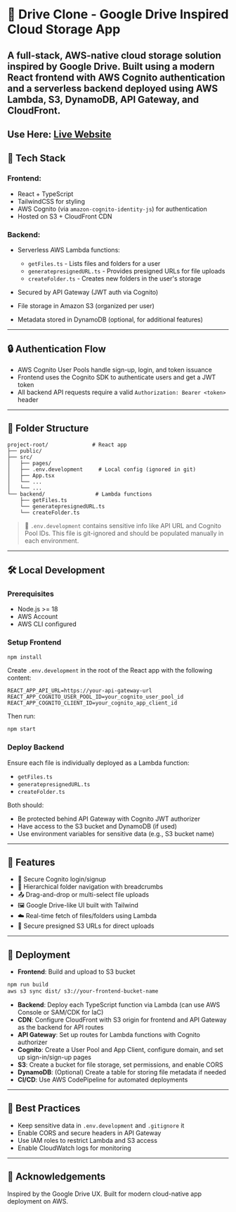 # 🚀 Drive Clone - Google Drive Inspired Cloud Storage App

A full-stack, AWS-native cloud storage solution inspired by Google Drive. Built using a modern React frontend with AWS Cognito authentication and a serverless backend deployed using AWS Lambda, S3, DynamoDB, API Gateway, and CloudFront.
-
Use Here: [Live Website](https://drive.sanjeevkashyap.software/)
---

## 🧰 Tech Stack

### Frontend:

* React + TypeScript
* TailwindCSS for styling
* AWS Cognito (via `amazon-cognito-identity-js`) for authentication
* Hosted on S3 + CloudFront CDN

### Backend:

* Serverless AWS Lambda functions:

  * `getFiles.ts` - Lists files and folders for a user
  * `generatepresignedURL.ts` - Provides presigned URLs for file uploads
  * `createFolder.ts` - Creates new folders in the user's storage
* Secured by API Gateway (JWT auth via Cognito)
* File storage in Amazon S3 (organized per user)
* Metadata stored in DynamoDB (optional, for additional features)

---

## 🔒 Authentication Flow

* AWS Cognito User Pools handle sign-up, login, and token issuance
* Frontend uses the Cognito SDK to authenticate users and get a JWT token
* All backend API requests require a valid `Authorization: Bearer <token>` header

---

## 📁 Folder Structure

```
project-root/              # React app
├── public/
├── src/
│   ├── pages/
│   ├── .env.development     # Local config (ignored in git)
│   ├── App.tsx
│   └── ...
│   └── ...
└── backend/                # Lambda functions
    ├── getFiles.ts
    └── generatepresignedURL.ts
    └── createFolder.ts
```

> 🔐 `.env.development` contains sensitive info like API URL and Cognito Pool IDs. This file is git-ignored and should be populated manually in each environment.

---

## 🛠️ Local Development

### Prerequisites

* Node.js >= 18
* AWS Account
* AWS CLI configured

### Setup Frontend

```bash
npm install
```

Create `.env.development` in the root of the React app with the following content:

```env
REACT_APP_API_URL=https://your-api-gateway-url
REACT_APP_COGNITO_USER_POOL_ID=your_cognito_user_pool_id
REACT_APP_COGNITO_CLIENT_ID=your_cognito_app_client_id
```

Then run:

```bash
npm start
```

### Deploy Backend

Ensure each file is individually deployed as a Lambda function:

* `getFiles.ts`
* `generatepresignedURL.ts`
* `createFolder.ts`

Both should:

* Be protected behind API Gateway with Cognito JWT authorizer
* Have access to the S3 bucket and DynamoDB (if used)
* Use environment variables for sensitive data (e.g., S3 bucket name)
---

## 🧪 Features

* 🔐 Secure Cognito login/signup
* 📁 Hierarchical folder navigation with breadcrumbs
* 📤 Drag-and-drop or multi-select file uploads
* 🖼️ Google Drive-like UI built with Tailwind
* ☁️ Real-time fetch of files/folders using Lambda
* 🔗 Secure presigned S3 URLs for direct uploads

---

## 🚀 Deployment

* **Frontend**: Build and upload to S3 bucket

```bash
npm run build
aws s3 sync dist/ s3://your-frontend-bucket-name
```

* **Backend**: Deploy each TypeScript function via Lambda (can use AWS Console or SAM/CDK for IaC)
* **CDN**: Configure CloudFront with S3 origin for frontend and API Gateway as the backend for API routes
* **API Gateway**: Set up routes for Lambda functions with Cognito authorizer
* **Cognito**: Create a User Pool and App Client, configure domain, and set up sign-in/sign-up pages
* **S3**: Create a bucket for file storage, set permissions, and enable CORS
* **DynamoDB**: (Optional) Create a table for storing file metadata if needed
* **CI/CD**: Use AWS CodePipeline for automated deployments

---

## 🧼 Best Practices

* Keep sensitive data in `.env.development` and `.gitignore` it
* Enable CORS and secure headers in API Gateway
* Use IAM roles to restrict Lambda and S3 access
* Enable CloudWatch logs for monitoring

---

## 🤝 Acknowledgements

Inspired by the Google Drive UX. Built for modern cloud-native app deployment on AWS.
